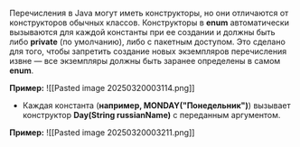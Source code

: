 
Перечисления в Java могут иметь конструкторы, но они отличаются от конструкторов обычных классов. Конструкторы в **enum** автоматически вызываются для каждой константы при ее создании и должны быть либо **private** (по умолчанию), либо с пакетным доступом.
Это сделано для того, чтобы запретить создание новых экземпляров перечисления извне — все экземпляры должны быть заранее определены в самом **enum**.

**Пример:**
![[Pasted image 20250320003114.png]]
- Каждая константа (**например, MONDAY("Понедельник")**) вызывает конструктор **Day(String russianName)** с переданным аргументом.

**Пример:**
![[Pasted image 20250320003211.png]]

